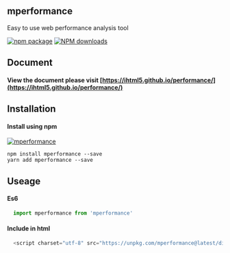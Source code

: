 ## mperformance

Easy to use web performance analysis tool

[![npm package](https://img.shields.io/npm/v/mperformance.svg)](https://www.npmjs.org/package/mperformance)
[![NPM downloads](http://img.shields.io/npm/dm/mperformance.svg)](https://npmjs.org/package/mperformance)

## Document

#### View the document please visit [https://ihtml5.github.io/performance/](https://ihtml5.github.io/performance/)

## Installation

#### Install using npm 
[![mperformance](https://nodei.co/npm/jscalpel.png)](https://npmjs.org/package/mperformance)
``` 
npm install mperformance --save
yarn add mperformance --save
```

## Useage

#### Es6
```javascript
  import mperformance from 'mperformance'
```
#### Include in html
```javascript
  <script charset="utf-8" src="https://unpkg.com/mperformance@latest/dist/index.js"></script>
```
